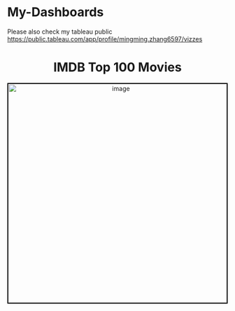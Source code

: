 # My-Dashboards

Please also check my tableau public
https://public.tableau.com/app/profile/mingming.zhang6597/vizzes

<div align="center">
    <h1>IMDB Top 100 Movies</h1>
    <img src="https://github.com/NicknameJinXuan/My-Dashboards/assets/101912152/6efa020b-a6c1-4d32-af9b-d861941e1eb3" alt="image" width="500" style="border:2px solid black;"/>
</div>


